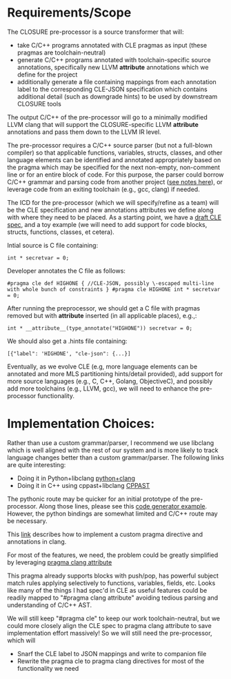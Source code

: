 # Requirements/Scope
The CLOSURE pre-processor is a source transformer that will:
* take C/C++ programs annotated with CLE pragmas as input (these pragmas are toolchain-neutral)
* generate C/C++ programs annotated with toolchain-specific source annotations, specifically new LLVM __attribute__ annotations which we define for the project
* additionally generate a file containing mappings from each annotation label to the corresponding CLE-JSON specification which contains additional detail (such as downgrade hints) to be used by downstream CLOSURE tools

The output C/C++ of the pre-processor will go to a minimally modified LLVM clang that will support the CLOSURE-specific LLVM __attribute__ annotations and pass them down to the LLVM IR level.

The pre-processor requires a C/C++ source parser (but not a full-blown compiler) so that applicable functions, variables, structs, classes, and other language elements can be identified and annotated appropriately based on the pragma which may be specified for the next non-empty, non-comment line or for an entire block of code.  For this purpose, the parser could borrow C/C++ grammar and parsing code from another project ([see notes here](http://www.nobugs.org/developer/parsingcpp/)), or leverage code from an exiting toolchain (e.g., gcc, clang) if needed. 

The ICD for the pre-processor (which we will specify/refine as a team) will be the CLE specification and new annotations attributes we define along with where they need to be placed.  As a starting point, we have a [draft CLE spec](https://github.com/gaps-closure/cle-spec/blob/master/specification.md), and a toy example (we will need to add support for code blocks, structs, functions, classes, et cetera).

Intial source is C file containing:
```
int * secretvar = 0;
```
Developer annotates the C file as follows:
```
#pragma cle def HIGHONE { //CLE-JSON, possibly \-escaped multi-line with whole bunch of constraints } #pragma cle HIGHONE int * secretvar = 0;
```
After running the preprocessor, we should get a C file with pragmas removed but with __attribute__ inserted (in all applicable places), e.g.,:
```
int * __attribute__(type_annotate("HIGHONE")) secretvar = 0;
```
We should also get a .hints file containing:
```
[{"label": 'HIGHONE', "cle-json": {...}]
```
Eventually, as we evolve CLE (e.g, more language elements can be annotated and more MLS partitioning hints/detail provided), add support for more source languages (e.g., C, C++, Golang, ObjectiveC), and possibly add more toolchains (e.g., LLVM, gcc), we will need to enhance the pre-processor functionality.

# Implementation Choices:
Rather than use a custom grammar/parser, I recommend we use libclang which is well aligned with the rest of our system and is more likely to track language changes better than a custom grammar/parser. The following links are quite interesting:
* Doing it in Python+libclang [python+clang](https://eli.thegreenplace.net/2011/07/03/parsing-c-in-python-with-clang)
* Doing it in C++ using cppast+libclang [CPPAST](https://github.com/foonathan/cppast)

The pythonic route may be quicker for an initial prototype of the pre-processor. Along those lines, please see this [code generator example](http://szelei.me/code-generator).  However, the python bindings are somewhat limited and C/C++ route may be necessary.

This [link](https://blog.quarkslab.com/implementing-a-custom-directive-handler-in-clang.html) describes how to implement a custom pragma directive and annotations in clang.

For most of the features, we need, the problem could be greatly simplified by leveraging [pragma clang attribute](https://clang.llvm.org/docs/LanguageExtensions.html#specifying-an-attribute-for-multiple-declarations-pragma-clang-attribute)

This pragma already supports blocks with push/pop, has powerful subject match rules applying selectively to functions, variables, fields, etc.  Looks like many of the things I had spec'd in CLE as useful features could be readily mapped to "#pragma clang attribute" avoiding tedious parsing and understanding of C/C++ AST.

We will still keep "#pragma cle" to keep our work toolchain-neutral, but we could more closely align the CLE spec to pragma clang attribute to save implementation effort massively! So we will still need the pre-processor, which will
  * Snarf the CLE label to JSON mappings and write to companion file
  * Rewrite the pragma cle to pragma clang directives for most of the functionality we need




